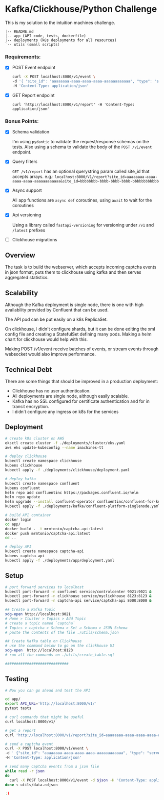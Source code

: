 # Kafka/Clickhouse/Python Challenge

This is my solution to the intuition machines challenge.

```
|-- README.md
|-- app (API code, tests, dockerfile)
|-- deployments (k8s deployments for all resources)
`-- utils (small scripts)
```

### Requirements:
- [X] POST Event endpoint

  ```sh
  curl -X POST localhost:8000/v1/event \
  -d '{ "site_id": "aaaaaaaa-aaaa-aaaa-aaaa-aaaaaaaaaaaa", "type": "serve", "correlation_id": "aaaaaaaa-aaaa-aaaa-aaaa-aaaaaaaaaaaa", "time": "2001-01-01T05:55:07"}' \
  -H 'Content-Type: application/json'
  ```

- [X] GET Report endpoint

  ```
  curl 'http://localhost:8000/v1/report' -H 'Content-Type: application/json'
  ```

### Bonus Points:
- [X] Schema validation

  I'm using `pydantic` to validate the request/response schemas on the tests.
  Also using a schema to validate the body of the `POST /v1/event` endpoint.

- [X] Query filters

  `GET /v1/report` has an optional querystring param called site_id that accepts arrays.
  e.g.: `localhost:8000/V1/report?site_id=aaaaaaaa-aaaa-aaaa-aaaa-aaaaaaaaaaaa&site_id=bbbbbbbb-bbbb-bbbb-bbbb-bbbbbbbbbbbb`

- [X] Async support 

  All app functions are `async def` coroutines, using `await` to wait for the coroutines 

- [X] Api versioning 

  Using a library called `fastapi-versioning` for versioning under `/v1` and `/latest` prefixes

- [ ] Clickhouse migrations


## Overview

The task is to build the webserver, which accepts incoming captcha events in json format, puts them to clickhouse using kafka and then serves aggregated statistics. 

## Scalability

Although the Kafka deployment is single node, there is one with high availability provided by Confluent that can be used.

The API pod can be put easily on a k8s ReplicaSet.

On clickhouse, I didn't configure shards, but it can be done editing the xml config file and creating a StatefulSet defining many pods. 
Making a helm chart for clickhouse would help with this.

Making POST /v1/event receive batches of events, or stream events through websocket would also improve performance.

## Technical Debt

There are some things that should be improved in a production deployment:

- Clickhouse has no user authentication.
- All deployments are single node, although easily scalable.
- Kafka has no SSL configured for certificate authentication and for in transit encryption.
- I didn't configure any ingress on k8s for the services

## Deployment
```sh
# create k8s cluster on AWS
eksctl create cluster -f ./deployments/cluster/eks.yaml
aws eks update-kubeconfig --name imachines-tt

# deploy clickhouse
kubectl create namespace clickhouse
kubens clickhouse
kubectl apply -f ./deployments/clickhouse/deployment.yaml

# deploy kafka
kubectl create namespace confluent
kubens confluent
helm repo add confluentinc https://packages.confluent.io/helm
helm repo update
helm upgrade --install confluent-operator confluentinc/confluent-for-kubernetes
kubectl apply -f ./deployments/kafka/confluent-platform-singlenode.yaml

# build API container
docker login
cd app/
docker build . -t mrmtonio/captcha-api:latest
docker push mrmtonio/captcha-api:latest
cd ..

# deploy API
kubectl create namespace captcha-api
kubens captcha-api
kubectl apply -f ./deployments/app/deployment.yaml
```

## Setup
```sh
# port forward services to localhost
kubectl port-forward -n confluent service/controlcenter 9021:9021 &
kubectl port-forward -n clickhouse service/myclickhouse 8123:8123 &
kubectl port-forward -n captcha-api service/captcha-api 8000:8000 &

## Create a Kafka Topic
xdg-open http://localhost:9021
# Home > Cluster > Topics > Add Topic
# create a topic named `captcha`
# Topics > captcha > Schema > Set a Schema > JSON Schema
# paste the contents of the file ./utils/schema.json

## Create Kafka table on Clickhouse
# use the command below to go on the clickhouse UI
xdg-open  http://localhost:8123
# run all the commands on ./utils/create_table.sql

#############################
```
## Testing
```sh
# Now you can go ahead and test the API

cd app/
export API_URL='http://localhost:8000/v1/'
pytest tests

# curl commands that might be useful
curl localhost:8000/v1/

# get a report
curl 'http://localhost:8000/v1/report?site_id=aaaaaaaa-aaaa-aaaa-aaaa-aaaaaaaaaaaa' -H 'Content-Type: application/json'

# send a captcha event
curl -X POST localhost:8000/v1/event \
-d ' {"site_id": "aaaaaaaa-aaaa-aaaa-aaaa-aaaaaaaaaaaa", "type": "serve", "correlation_id": "aaaaaaaa-aaaa-aaaa-aaaa-aaaaaaaaaaaa", "time": "2001-01-01T05:55:07" }' \
-H 'Content-Type: application/json'

# send many captcha events from a json file
while read -r json
do
  curl -X POST localhost:8000/v1/event -d $json -H 'Content-Type: application/json'
done < utils/data.ndjson

:)
```
